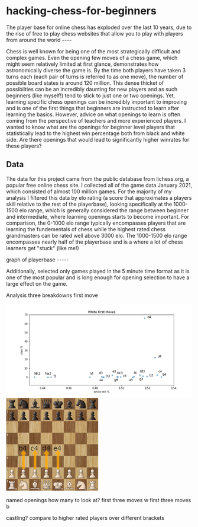 # hacking-chess-for-beginners
The player base for online chess has exploded over the last 10 years, due to the rise of free to play chess websites that allow you to play with players from around the world ----

Chess is well known for being one of the most strategically difficult and complex games.  Even the opening few moves of a chess game, which might seem relatively limited at first glance, demonstrates how astronomically diverse the game is.  By the time both players have taken 3 turns each (each pair of turns is referred to as one move), the number of possible board states is around 120 million.  This dense thicket of possibilties can be an incredibly daunting for new players and as such beginners (like myself!) tend to stick to just one or two openings.  Yet, learning specific chess openings can be incredibly important to improving and is one of the first things that beginners are instructed to learn after learning the basics.  However, advice on what openings to learn is often coming from the perspective of teachers and more experienced players.  I wanted to know what are the openings for beginner level players that statistically lead to the highest win percentage both from black and white side.  Are there openings that would lead to significantly higher winrates for these players?

## Data
The data for this project came from the public database from lichess.org, a popular free online chess site.  I collected all of the game data January 2021, which consisted of almost 100 million games.  For the majority of my analysis I filtered this data by elo rating (a score that approximates a players skill relative to the rest of the playerbase), looking specifically at the 1000-1500 elo range, which is generally considered the range between beginner and intermediate, where learning openings starts to become important.  For comparison, the 0-1000 elo range typically encompasses players that are learning the fundementals of chess while the highest rated chess grandmasters can be rated well above 3000 elo.  The 1000-1500 elo range encompasses nearly half of the playerbase and is a where a lot of chess learners get "stuck" (like me!)

graph of playerbase -----



Additionally, selected only games played in the 5 minute time format as it is one of the most popular and is long enough for opening selection to have a large effect on the game.  

Analysis
three breakdowns
first move


![White_first_moves_plot](images/white_first_moves_plot.png) 
![White_first_moves_plot](images/white_first_moves_board.png) 


named openings
how many to look at?
first three moves w
first three moves b

castling?
compare to higher rated players
over different brackets
